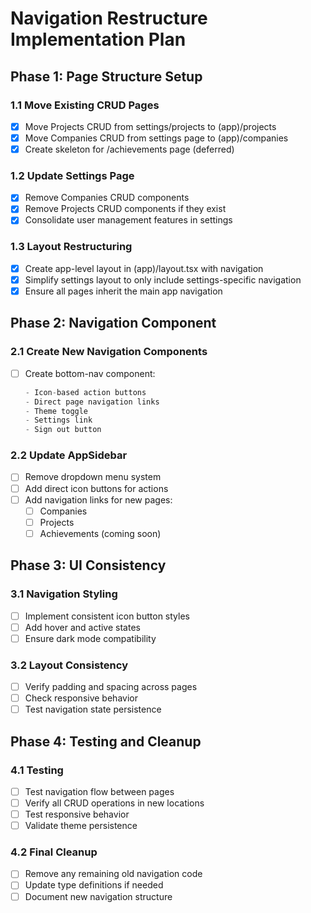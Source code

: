 # Navigation Restructure Implementation Plan

## Phase 1: Page Structure Setup 

### 1.1 Move Existing CRUD Pages 
- [x] Move Projects CRUD from settings/projects to (app)/projects
- [x] Move Companies CRUD from settings page to (app)/companies
- [x] Create skeleton for /achievements page (deferred)

### 1.2 Update Settings Page 
- [x] Remove Companies CRUD components
- [x] Remove Projects CRUD components if they exist
- [x] Consolidate user management features in settings

### 1.3 Layout Restructuring 
- [x] Create app-level layout in (app)/layout.tsx with navigation
- [x] Simplify settings layout to only include settings-specific navigation
- [x] Ensure all pages inherit the main app navigation

## Phase 2: Navigation Component

### 2.1 Create New Navigation Components
- [ ] Create bottom-nav component:
  ```typescript
  - Icon-based action buttons
  - Direct page navigation links
  - Theme toggle
  - Settings link
  - Sign out button
  ```

### 2.2 Update AppSidebar
- [ ] Remove dropdown menu system
- [ ] Add direct icon buttons for actions
- [ ] Add navigation links for new pages:
  - [ ] Companies
  - [ ] Projects
  - [ ] Achievements (coming soon)

## Phase 3: UI Consistency

### 3.1 Navigation Styling
- [ ] Implement consistent icon button styles
- [ ] Add hover and active states
- [ ] Ensure dark mode compatibility

### 3.2 Layout Consistency
- [ ] Verify padding and spacing across pages
- [ ] Check responsive behavior
- [ ] Test navigation state persistence

## Phase 4: Testing and Cleanup

### 4.1 Testing
- [ ] Test navigation flow between pages
- [ ] Verify all CRUD operations in new locations
- [ ] Test responsive behavior
- [ ] Validate theme persistence

### 4.2 Final Cleanup
- [ ] Remove any remaining old navigation code
- [ ] Update type definitions if needed
- [ ] Document new navigation structure
